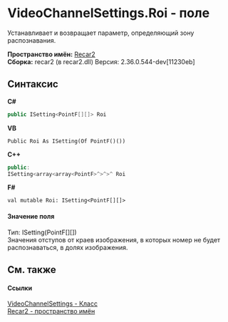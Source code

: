 # VideoChannelSettings.Roi - поле
 

Устанавливает и возвращает параметр, определяющий зону распознавания.

**Пространство имён:**&nbsp;<a href="0dd0c505-07fc-c3e8-128c-d1a0701f2a29">Recar2</a><br />**Сборка:**&nbsp;recar2 (в recar2.dll) Версия: 2.36.0.544-dev[11230eb]

## Синтаксис

**C#**<br />
``` C#
public ISetting<PointF[][]> Roi
```

**VB**<br />
``` VB
Public Roi As ISetting(Of PointF()())
```

**C++**<br />
``` C++
public:
ISetting<array<array<PointF>^>^>^ Roi
```

**F#**<br />
``` F#
val mutable Roi: ISetting<PointF[][]>
```


#### Значение поля
Тип:&nbsp;ISetting(PointF[][])<br />Значения отступов от краев изображения, в которых номер не будет распознаваться, в долях изображения.

## См. также


#### Ссылки
<a href="e9c16317-8a46-c70d-6253-3004e99076b2">VideoChannelSettings - Класс</a><br /><a href="0dd0c505-07fc-c3e8-128c-d1a0701f2a29">Recar2 - пространство имён</a><br />